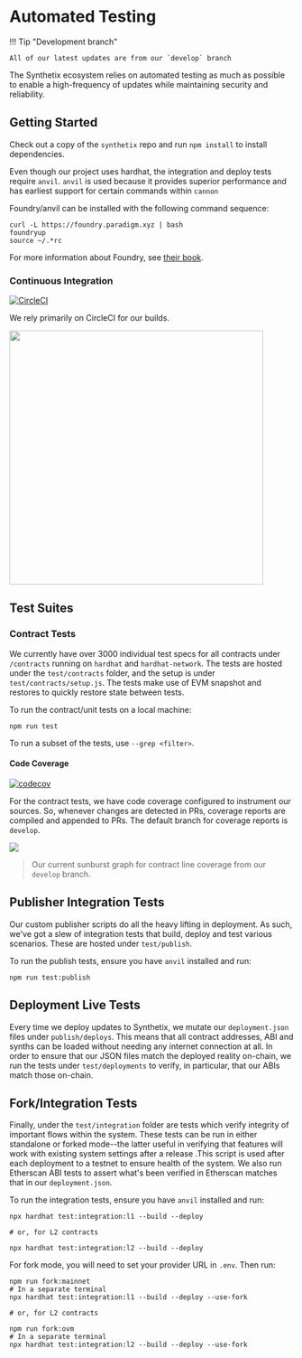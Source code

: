 # Automated Testing

!!! Tip "Development branch"

    All of our latest updates are from our `develop` branch

The Synthetix ecosystem relies on automated testing as much as possible to enable a high-frequency of updates while maintaining security and reliability.

## Getting Started

Check out a copy of the `synthetix` repo and run `npm install` to install dependencies.

Even though our project uses hardhat, the integration and deploy tests require `anvil`. `anvil` is used because it provides superior performance and has earliest support for certain commands within `cannon`

Foundry/anvil can be installed with the following command sequence:
```
curl -L https://foundry.paradigm.xyz | bash
foundryup
source ~/.*rc
```

For more information about Foundry, see [their book](https://book.getfoundry.sh/getting-started/installation.html).

### Continuous Integration

[![CircleCI](https://circleci.com/gh/Synthetixio/synthetix.svg?style=svg)](https://circleci.com/gh/Synthetixio/synthetix)

We rely primarily on CircleCI for our builds.

<a href="https://circleci.com/gh/Synthetixio/synthetix"><img src="/img/misc/circleci.png" width="450px" /></a>

## Test Suites

### Contract Tests

We currently have over 3000 individual test specs for all contracts under `/contracts` running on `hardhat` and `hardhat-network`. The tests are hosted under the `test/contracts` folder, and the setup is under `test/contracts/setup.js`. The tests make use of EVM snapshot and restores to quickly restore state between tests.

To run the contract/unit tests on a local machine:

```
npm run test
```

To run a subset of the tests, use `--grep <filter>`.

#### Code Coverage

[![codecov](https://codecov.io/gh/Synthetixio/synthetix/branch/develop/graph/badge.svg)](https://codecov.io/gh/Synthetixio/synthetix)

For the contract tests, we have code coverage configured to instrument our sources. So, whenever changes are detected in PRs, coverage reports are compiled and appended to PRs. The default branch for coverage reports is `develop`.

<a href="https://codecov.io/gh/Synthetixio/synthetix"><img src="https://codecov.io/gh/Synthetixio/synthetix/commit/7ed457c34026a6a6cf78b57b3523bc159265760c/graphs/sunburst.svg" /></a>

> Our current sunburst graph for contract line coverage from our `develop` branch.

## Publisher Integration Tests

Our custom publisher scripts do all the heavy lifting in deployment. As such, we've got a slew of integration tests that build, deploy and test various scenarios. These are hosted under `test/publish`.

To run the publish tests, ensure you have `anvil` installed and run:

```
npm run test:publish
```

## Deployment Live Tests

Every time we deploy updates to Synthetix, we mutate our `deployment.json` files under `publish/deploys`. This means that all contract addresses, ABI and synths can be loaded without needing any internet connection at all. In order to ensure that our JSON files match the deployed reality on-chain, we run the tests under `test/deployments` to verify, in particular, that our ABIs match those on-chain.

## Fork/Integration Tests

Finally, under the `test/integration` folder are tests which verify integrity of important flows within the system. These tests can be run in either standalone or forked mode--the latter useful in verifying that features will work with existing system settings after a release .This script is used after each deployment to a testnet to ensure health of the system. We also run Etherscan ABI tests to assert what's been verified in Etherscan matches that in our `deployment.json`.

To run the integration tests, ensure you have `anvil` installed and run:

```
npx hardhat test:integration:l1 --build --deploy

# or, for L2 contracts

npx hardhat test:integration:l2 --build --deploy
```

For fork mode, you will need to set your provider URL in `.env`. Then run:

```
npm run fork:mainnet
# In a separate terminal
npx hardhat test:integration:l1 --build --deploy --use-fork

# or, for L2 contracts

npm run fork:ovm
# In a separate terminal
npx hardhat test:integration:l2 --build --deploy --use-fork
```
